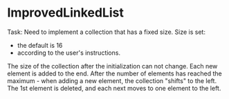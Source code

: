 # ImprovedLinkedList

Task:
Need to implement a collection that has a fixed size.
Size is set:
- the default is 16
- according to the user's instructions.

The size of the collection after the initialization can not change.
Each new element is added to the end. After the number of elements has reached the maximum - when adding a new element, the collection "shifts" to the left.
The 1st element is deleted, and each next moves to one element to the left.
